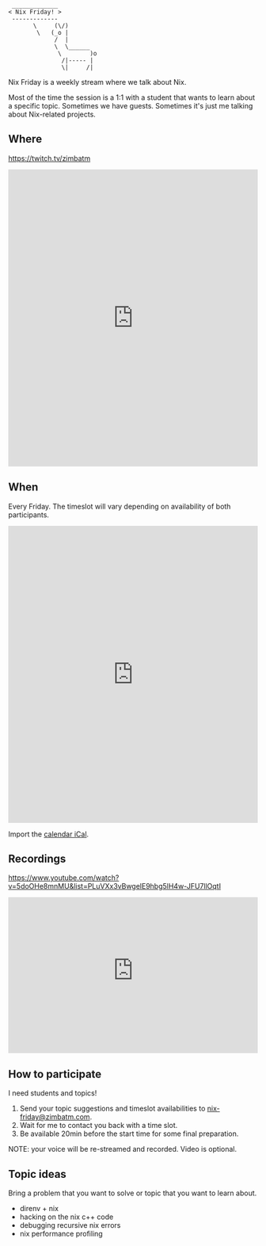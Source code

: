 ```
 _____________ 
< Nix Friday! >
 ------------- 
       \     (\/)
        \   (_o |
             /  |
             \  \______
              \        )o
               /|----- |
               \|     /|
```

Nix Friday is a weekly stream where we talk about Nix.

Most of the time the session is a 1:1 with a student that wants to learn about
a specific topic. Sometimes we have guests. Sometimes it's just me talking
about Nix-related projects.

## Where

<https://twitch.tv/zimbatm>

<iframe
    src="https://player.twitch.tv/?channel=zimbatm"
    width="100%"
    height="600"
    frameborder="0"
    allowfullscreen>
</iframe>

## When

Every Friday. The timeslot will vary depending on availability of both
participants.

<iframe
  src="https://calendar.google.com/calendar/embed?src=zimbatm.com_uil4jo9apv8segn33be0ilm4u0%40group.calendar.google.com&ctz=Europe%2FParis"
  width="100%"
  height="600"
  frameborder="0"
  scrolling="no"
></iframe>

Import the [calendar iCal](https://calendar.google.com/calendar/ical/zimbatm.com_uil4jo9apv8segn33be0ilm4u0%40group.calendar.google.com/public/basic.ics).

## Recordings

<https://www.youtube.com/watch?v=5doOHe8mnMU&list=PLuVXx3vBwgelE9hbg5lH4w-JFU7llOqtI>

<iframe
  src="https://www.youtube-nocookie.com/embed/videoseries?list=PLuVXx3vBwgelE9hbg5lH4w-JFU7llOqtI"
  width="100%"
  height="315"
  frameborder="0"
  allow="accelerometer; autoplay; encrypted-media; gyroscope; picture-in-picture"
  allowfullscreen
></iframe>

## How to participate

I need students and topics!

1. Send your topic suggestions and timeslot availabilities to
   [nix-friday@zimbatm.com](mailto:nix-friday@zimbatm.com).
2. Wait for me to contact you back with a time slot.
3. Be available 20min before the start time for some final preparation.

NOTE: your voice will be re-streamed and recorded. Video is optional.

## Topic ideas

Bring a problem that you want to solve or topic that you want to learn about.

* direnv + nix
* hacking on the nix c++ code
* debugging recursive nix errors
* nix performance profiling
 
[1]: https://www.youtube.com/watch?v=61MuMY9XFNo&t=1963s
